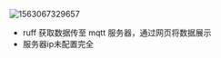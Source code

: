 ![1563067329657](C:\Users\黄亮\AppData\Roaming\Typora\typora-user-images\1563067329657.png) 

- ruff 获取数据传至 mqtt 服务器，通过网页将数据展示
- 服务器ip未配置完全